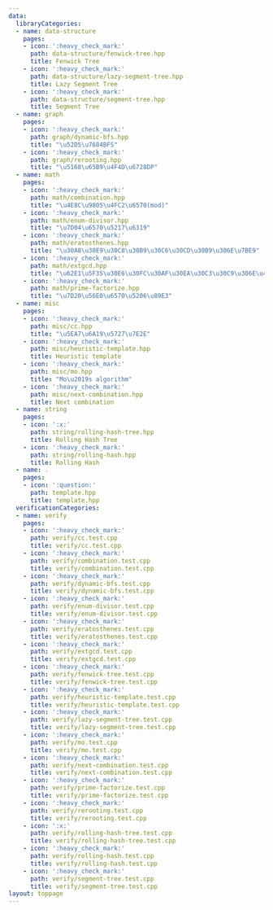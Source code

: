 ```yaml
---
data:
  libraryCategories:
  - name: data-structure
    pages:
    - icon: ':heavy_check_mark:'
      path: data-structure/fenwick-tree.hpp
      title: Fenwick Tree
    - icon: ':heavy_check_mark:'
      path: data-structure/lazy-segment-tree.hpp
      title: Lazy Segment Tree
    - icon: ':heavy_check_mark:'
      path: data-structure/segment-tree.hpp
      title: Segment Tree
  - name: graph
    pages:
    - icon: ':heavy_check_mark:'
      path: graph/dynamic-bfs.hpp
      title: "\u52D5\u7684BFS"
    - icon: ':heavy_check_mark:'
      path: graph/rerooting.hpp
      title: "\u5168\u65B9\u4F4D\u6728DP"
  - name: math
    pages:
    - icon: ':heavy_check_mark:'
      path: math/combination.hpp
      title: "\u4E8C\u9805\u4FC2\u6570(mod)"
    - icon: ':heavy_check_mark:'
      path: math/enum-divisor.hpp
      title: "\u7D04\u6570\u5217\u6319"
    - icon: ':heavy_check_mark:'
      path: math/eratosthenes.hpp
      title: "\u30A8\u30E9\u30C8\u30B9\u30C6\u30CD\u30B9\u306E\u7BE9"
    - icon: ':heavy_check_mark:'
      path: math/extgcd.hpp
      title: "\u62E1\u5F35\u30E6\u30FC\u30AF\u30EA\u30C3\u30C9\u306E\u4E92\u9664\u6CD5"
    - icon: ':heavy_check_mark:'
      path: math/prime-factorize.hpp
      title: "\u7D20\u56E0\u6570\u5206\u89E3"
  - name: misc
    pages:
    - icon: ':heavy_check_mark:'
      path: misc/cc.hpp
      title: "\u5EA7\u6A19\u5727\u7E2E"
    - icon: ':heavy_check_mark:'
      path: misc/heuristic-template.hpp
      title: Heuristic template
    - icon: ':heavy_check_mark:'
      path: misc/mo.hpp
      title: "Mo\u2019s algorithm"
    - icon: ':heavy_check_mark:'
      path: misc/next-combination.hpp
      title: Next combination
  - name: string
    pages:
    - icon: ':x:'
      path: string/rolling-hash-tree.hpp
      title: Rolling Hash Tree
    - icon: ':heavy_check_mark:'
      path: string/rolling-hash.hpp
      title: Rolling Hash
  - name: .
    pages:
    - icon: ':question:'
      path: template.hpp
      title: template.hpp
  verificationCategories:
  - name: verify
    pages:
    - icon: ':heavy_check_mark:'
      path: verify/cc.test.cpp
      title: verify/cc.test.cpp
    - icon: ':heavy_check_mark:'
      path: verify/combination.test.cpp
      title: verify/combination.test.cpp
    - icon: ':heavy_check_mark:'
      path: verify/dynamic-bfs.test.cpp
      title: verify/dynamic-bfs.test.cpp
    - icon: ':heavy_check_mark:'
      path: verify/enum-divisor.test.cpp
      title: verify/enum-divisor.test.cpp
    - icon: ':heavy_check_mark:'
      path: verify/eratosthenes.test.cpp
      title: verify/eratosthenes.test.cpp
    - icon: ':heavy_check_mark:'
      path: verify/extgcd.test.cpp
      title: verify/extgcd.test.cpp
    - icon: ':heavy_check_mark:'
      path: verify/fenwick-tree.test.cpp
      title: verify/fenwick-tree.test.cpp
    - icon: ':heavy_check_mark:'
      path: verify/heuristic-template.test.cpp
      title: verify/heuristic-template.test.cpp
    - icon: ':heavy_check_mark:'
      path: verify/lazy-segment-tree.test.cpp
      title: verify/lazy-segment-tree.test.cpp
    - icon: ':heavy_check_mark:'
      path: verify/mo.test.cpp
      title: verify/mo.test.cpp
    - icon: ':heavy_check_mark:'
      path: verify/next-combination.test.cpp
      title: verify/next-combination.test.cpp
    - icon: ':heavy_check_mark:'
      path: verify/prime-factorize.test.cpp
      title: verify/prime-factorize.test.cpp
    - icon: ':heavy_check_mark:'
      path: verify/rerooting.test.cpp
      title: verify/rerooting.test.cpp
    - icon: ':x:'
      path: verify/rolling-hash-tree.test.cpp
      title: verify/rolling-hash-tree.test.cpp
    - icon: ':heavy_check_mark:'
      path: verify/rolling-hash.test.cpp
      title: verify/rolling-hash.test.cpp
    - icon: ':heavy_check_mark:'
      path: verify/segment-tree.test.cpp
      title: verify/segment-tree.test.cpp
layout: toppage
---
```

